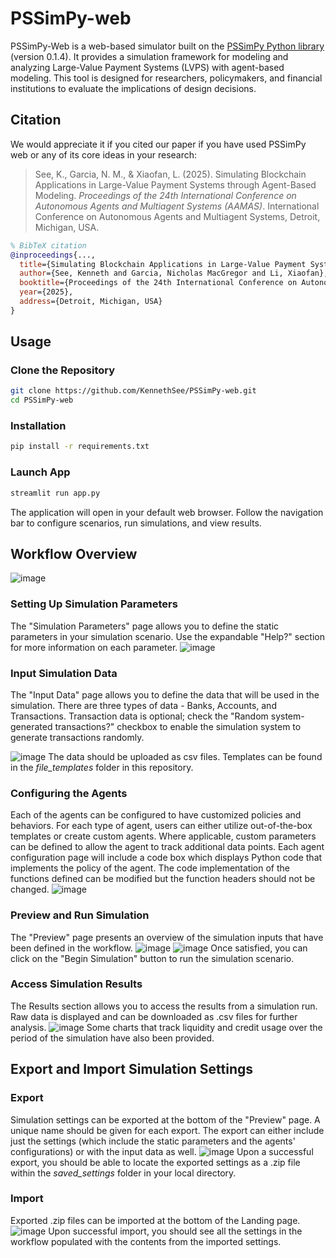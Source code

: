 # PSSimPy-web
PSSimPy-Web is a web-based simulator built on the [PSSimPy Python library](https://github.com/KennethSee/PSSimPy) (version 0.1.4). It provides a simulation framework for modeling and analyzing Large-Value Payment Systems (LVPS) with agent-based modeling. This tool is designed for researchers, policymakers, and financial institutions to evaluate the implications of design decisions.

## Citation

We would appreciate it if you cited our paper if you have used PSSimPy web or any of its core ideas in your research:

>See, K., Garcia, N. M., & Xiaofan, L. (2025). Simulating Blockchain Applications in Large-Value Payment Systems through Agent-Based Modeling. _Proceedings of the 24th International Conference on Autonomous Agents and Multiagent Systems (AAMAS)_. International Conference on Autonomous Agents and Multiagent Systems, Detroit, Michigan, USA.

```BibTeX
% BibTeX citation
@inproceedings{...,
  title={Simulating Blockchain Applications in Large-Value Payment Systems through Agent-Based Modeling},
  author={See, Kenneth and Garcia, Nicholas MacGregor and Li, Xiaofan},
  booktitle={Proceedings of the 24th International Conference on Autonomous Agents and Multiagent Systems (AAMAS)},
  year={2025},
  address={Detroit, Michigan, USA}
}
```

## Usage
### Clone the Repository
```bash
git clone https://github.com/KennethSee/PSSimPy-web.git
cd PSSimPy-web
```

### Installation
```bash
pip install -r requirements.txt
```

### Launch App
```bash
streamlit run app.py
```

The application will open in your default web browser. Follow the navigation bar to configure scenarios, run simulations, and view results.

## Workflow Overview
![image](https://github.com/user-attachments/assets/b8af4f60-64a7-42f1-a4ca-358fc0b14d26)

### Setting Up Simulation Parameters
The "Simulation Parameters" page allows you to define the static parameters in your simulation scenario. Use the expandable "Help?" section for more information on each parameter.
![image](https://github.com/user-attachments/assets/6045c163-aa44-4ed7-9d9d-b3fd645b79a4)

### Input Simulation Data
The "Input Data" page allows you to define the data that will be used in the simulation. There are three types of data - Banks, Accounts, and Transactions. Transaction data is optional; check the "Random system-generated transactions?" checkbox to enable the simulation system to generate transactions randomly.

![image](https://github.com/user-attachments/assets/1dea69ab-0193-4ea4-98dc-ab535ac10994)
The data should be uploaded as csv files. Templates can be found in the _file_templates_ folder in this repository.
### Configuring the Agents
Each of the agents can be configured to have customized policies and behaviors. For each type of agent, users can either utilize out-of-the-box templates or create custom agents. Where applicable, custom parameters can be defined to allow the agent to track additional data points. Each agent configuration page will include a code box which displays Python code that implements the policy of the agent. The code implementation of the functions defined can be modified but the function headers should not be changed.
![image](https://github.com/user-attachments/assets/613cc7b4-98b2-4b6d-a624-212aad2c0fcb)

### Preview and Run Simulation
The "Preview" page presents an overview of the simulation inputs that have been defined in the workflow.
![image](https://github.com/user-attachments/assets/2e5ccd4f-036f-46de-b491-9d92554c21e5)
![image](https://github.com/user-attachments/assets/297140a6-6a46-46ca-b249-0ca4ad7bd4f2)
Once satisfied, you can click on the "Begin Simulation" button to run the simulation scenario.

### Access Simulation Results
The Results section allows you to access the results from a simulation run. Raw data is displayed and can be downloaded as .csv files for further analysis.
![image](https://github.com/user-attachments/assets/6d4604ca-fbb9-47f1-af74-0365ebe546c1)
Some charts that track liquidity and credit usage over the period of the simulation have also been provided.

## Export and Import Simulation Settings
### Export
Simulation settings can be exported at the bottom of the "Preview" page. A unique name should be given for each export. The export can either include just the settings (which include the static parameters and the agents' configurations) or with the input data as well.
![image](https://github.com/user-attachments/assets/eca01a1e-36c4-462f-a160-ee2d02e91c2e)
Upon a successful export, you should be able to locate the exported settings as a .zip file within the _saved_settings_ folder in your local directory.

### Import
Exported .zip files can be imported at the bottom of the Landing page.
![image](https://github.com/user-attachments/assets/b33417ff-2d14-4675-9ff9-1297a9a18d5d)
Upon successful import, you should see all the settings in the workflow populated with the contents from the imported settings.


